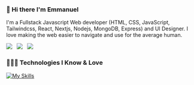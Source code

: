 ### 👋 Hi there I'm Emmanuel

I'm a Fullstack Javascript Web developer (HTML, CSS, JavaScript, Tailwindcss, React, Nextjs, Nodejs, MongoDB, Express) and UI Designer. 
I love making the web easier to navigate and use for the average human.

<a href="https://twitter.com/effi_dev"><img src="https://img.shields.io/badge/Twitter-1DA1F2?style=for-the-badge&logo=twitter&logoColor=white"></img></a>&nbsp;&nbsp; <a href="https://www.linkedin.com/in/emmanuel-effi/"><img src="https://img.shields.io/badge/LinkedIn-0077B5?style=for-the-badge&logo=linkedin&logoColor=white"></img></a>&nbsp;&nbsp; <a href="https://github.com/EffiEmmanuel"><img src="https://img.shields.io/badge/GitHub-100000?style=for-the-badge&logo=github&logoColor=white"></img></a>&nbsp;&nbsp;

### 🧑🏽‍💻 Technologies I Know & Love

[![My Skills](https://skillicons.dev/icons?i=java,typescript,javascript,npm,nodejs,express,git,github,css,tailwindcss,html,nextjs,react,sass,nginx,mongodb,mysql,redux,postgres,postman,vscode,docker,aws&theme=dark)](https://skillicons.dev)
